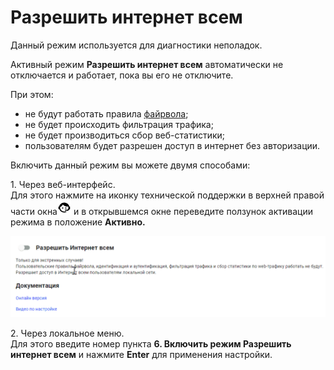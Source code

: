# Разрешить интернет всем

Данный режим используется для диагностики неполадок.

Активный режим **Разрешить интернет всем** автоматически не отключается и работает, пока вы его не отключите.

При этом:

* не будут работать правила [файрвола](../settings/access-rules/firewall.md);
* не будет происходить фильтрация трафика;
* не будет производиться сбор веб-статистики;
* пользователям будет разрешен доступ в интернет без авторизации.

Включить данный режим вы можете двумя способами:

1\. Через веб-интерфейс.\
Для этого нажмите на иконку технической поддержки в верхней правой части окна![](../.gitbook/assets/icon-help.png) и в открывшемся окне переведите ползунок активации режима в положение **Активно.**

![](../.gitbook/assets/allow-int.gif)

2\. Через локальное меню.\
Для этого введите номер пункта **6. Включить режим Разрешить интернет всем** и нажмите **Enter** для применения настройки.
